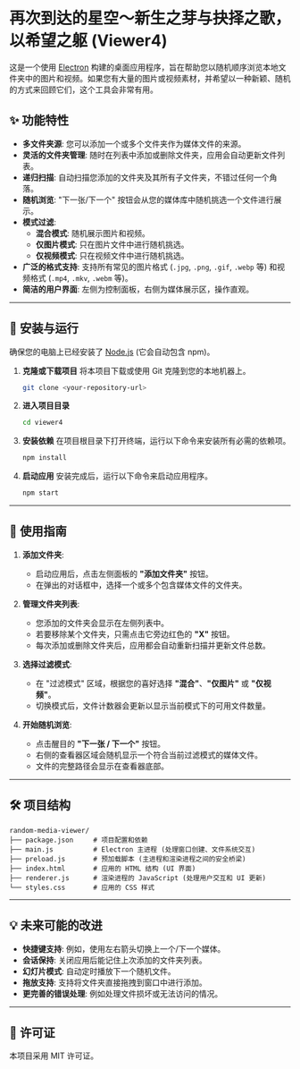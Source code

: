 # 再次到达的星空～新生之芽与抉择之歌，以希望之躯 (Viewer4)

这是一个使用 [Electron](https://www.electronjs.org/) 构建的桌面应用程序，旨在帮助您以随机顺序浏览本地文件夹中的图片和视频。如果您有大量的图片或视频素材，并希望以一种新颖、随机的方式来回顾它们，这个工具会非常有用。


## ✨ 功能特性

*   **多文件夹源**: 您可以添加一个或多个文件夹作为媒体文件的来源。
*   **灵活的文件夹管理**: 随时在列表中添加或删除文件夹，应用会自动更新文件列表。
*   **递归扫描**: 自动扫描您添加的文件夹及其所有子文件夹，不错过任何一个角落。
*   **随机浏览**: "下一张/下一个" 按钮会从您的媒体库中随机挑选一个文件进行展示。
*   **模式过滤**:
    *   **混合模式**: 随机展示图片和视频。
    *   **仅图片模式**: 只在图片文件中进行随机挑选。
    *   **仅视频模式**: 只在视频文件中进行随机挑选。
*   **广泛的格式支持**: 支持所有常见的图片格式 (`.jpg`, `.png`, `.gif`, `.webp` 等) 和视频格式 (`.mp4`, `.mkv`, `.webm` 等)。
*   **简洁的用户界面**: 左侧为控制面板，右侧为媒体展示区，操作直观。

---

## 🚀 安装与运行

确保您的电脑上已经安装了 [Node.js](https://nodejs.org/) (它会自动包含 npm)。

1.  **克隆或下载项目**
    将本项目下载或使用 Git 克隆到您的本地机器上。
    ```bash
    git clone <your-repository-url>
    ```

2.  **进入项目目录**
    ```bash
    cd viewer4
    ```

3.  **安装依赖**
    在项目根目录下打开终端，运行以下命令来安装所有必需的依赖项。
    ```bash
    npm install
    ```

4.  **启动应用**
    安装完成后，运行以下命令来启动应用程序。
    ```bash
    npm start
    ```

---

## 📖 使用指南

1.  **添加文件夹**:
    *   启动应用后，点击左侧面板的 **"添加文件夹"** 按钮。
    *   在弹出的对话框中，选择一个或多个包含媒体文件的文件夹。

2.  **管理文件夹列表**:
    *   您添加的文件夹会显示在左侧列表中。
    *   若要移除某个文件夹，只需点击它旁边红色的 **"X"** 按钮。
    *   每次添加或删除文件夹后，应用都会自动重新扫描并更新文件总数。

3.  **选择过滤模式**:
    *   在 "过滤模式" 区域，根据您的喜好选择 **"混合"**、**"仅图片"** 或 **"仅视频"**。
    *   切换模式后，文件计数器会更新以显示当前模式下的可用文件数量。

4.  **开始随机浏览**:
    *   点击醒目的 **"下一张 / 下一个"** 按钮。
    *   右侧的查看器区域会随机显示一个符合当前过滤模式的媒体文件。
    *   文件的完整路径会显示在查看器底部。

---

## 🛠️ 项目结构

```
random-media-viewer/
├── package.json     # 项目配置和依赖
├── main.js          # Electron 主进程 (处理窗口创建、文件系统交互)
├── preload.js       # 预加载脚本 (主进程和渲染进程之间的安全桥梁)
├── index.html       # 应用的 HTML 结构 (UI 界面)
├── renderer.js      # 渲染进程的 JavaScript (处理用户交互和 UI 更新)
└── styles.css       # 应用的 CSS 样式
```

---

## 💡 未来可能的改进

*   **快捷键支持**: 例如，使用左右箭头切换上一个/下一个媒体。
*   **会话保持**: 关闭应用后能记住上次添加的文件夹列表。
*   **幻灯片模式**: 自动定时播放下一个随机文件。
*   **拖放支持**: 支持将文件夹直接拖拽到窗口中进行添加。
*   **更完善的错误处理**: 例如处理文件损坏或无法访问的情况。

---

## 📄 许可证

本项目采用 MIT 许可证。